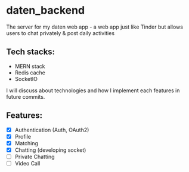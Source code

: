 # daten_backend
The server for my daten web app - a web app just like Tinder but allows users to chat privately & post daily activities

## Tech stacks: 
- MERN stack
- Redis cache
- SocketIO

I will discuss about technologies and how I implement each features in future commits.

## Features:
- [x] Authentication (Auth, OAuth2)
- [x] Profile
- [x] Matching
- [x] Chatting (developing socket)
- [ ] Private Chatting
- [ ] Video Call
